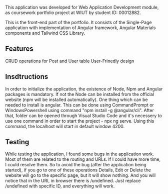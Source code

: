 This application was developed for Web Application Development module, as coursework portfolio project at WIUT by student ID: 00012882.

This is the front-end part of the portfolio. It consists of the Single-Page application with implementation of Angular framework, Angular Materials components and Tailwind CSS Library.

## Features
CRUD operations for Post and User table
User-Frinedly design

## Insdtructions
In order to initialize the application, the existence of Node, Npm and Angular packages is mandatory. If not the Node can be installed from the official website (npm will be installed automatically). One thing which can be needed to install is angular. This can be done using CommandPrompt or WindowsPowershell using command "npm install -g @angular/cli". After that, folder can be opened through Visual Studio Code and it's necessery to use one command in order to start the project - npx ng serve. Using this command, the localhost will start in default window 4200.

## Testing
While testing the application, I found some bugs in the application work. Most of them are related to the routing and URLs. If I could have more time, I could resolve them. So to avoid the bug (after the application being started), if you go to one of these operations Details, Edit or Delete the website will go to the specific page, but it will show nothing. And you will notice that in the URL in browser there is /undefined. Just replace /undefined with specific ID, and everything will work.
